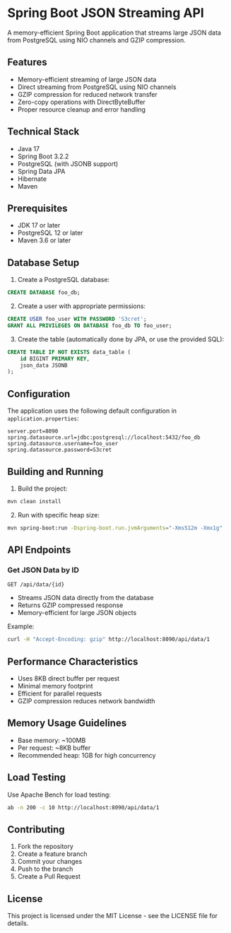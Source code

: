 # Spring Boot JSON Streaming API

A memory-efficient Spring Boot application that streams large JSON data from PostgreSQL using NIO channels and GZIP compression.

## Features

- Memory-efficient streaming of large JSON data
- Direct streaming from PostgreSQL using NIO channels
- GZIP compression for reduced network transfer
- Zero-copy operations with DirectByteBuffer
- Proper resource cleanup and error handling

## Technical Stack

- Java 17
- Spring Boot 3.2.2
- PostgreSQL (with JSONB support)
- Spring Data JPA
- Hibernate
- Maven

## Prerequisites

- JDK 17 or later
- PostgreSQL 12 or later
- Maven 3.6 or later

## Database Setup

1. Create a PostgreSQL database:
```sql
CREATE DATABASE foo_db;
```

2. Create a user with appropriate permissions:
```sql
CREATE USER foo_user WITH PASSWORD 'S3cret';
GRANT ALL PRIVILEGES ON DATABASE foo_db TO foo_user;
```

3. Create the table (automatically done by JPA, or use the provided SQL):
```sql
CREATE TABLE IF NOT EXISTS data_table (
    id BIGINT PRIMARY KEY,
    json_data JSONB
);
```

## Configuration

The application uses the following default configuration in `application.properties`:

```properties
server.port=8090
spring.datasource.url=jdbc:postgresql://localhost:5432/foo_db
spring.datasource.username=foo_user
spring.datasource.password=S3cret
```

## Building and Running

1. Build the project:
```bash
mvn clean install
```

2. Run with specific heap size:
```bash
mvn spring-boot:run -Dspring-boot.run.jvmArguments="-Xms512m -Xmx1g"
```

## API Endpoints

### Get JSON Data by ID

```
GET /api/data/{id}
```

- Streams JSON data directly from the database
- Returns GZIP compressed response
- Memory-efficient for large JSON objects

Example:
```bash
curl -H "Accept-Encoding: gzip" http://localhost:8090/api/data/1
```

## Performance Characteristics

- Uses 8KB direct buffer per request
- Minimal memory footprint
- Efficient for parallel requests
- GZIP compression reduces network bandwidth

## Memory Usage Guidelines

- Base memory: ~100MB
- Per request: ~8KB buffer
- Recommended heap: 1GB for high concurrency

## Load Testing

Use Apache Bench for load testing:

```bash
ab -n 200 -c 10 http://localhost:8090/api/data/1
```

## Contributing

1. Fork the repository
2. Create a feature branch
3. Commit your changes
4. Push to the branch
5. Create a Pull Request

## License

This project is licensed under the MIT License - see the LICENSE file for details. 